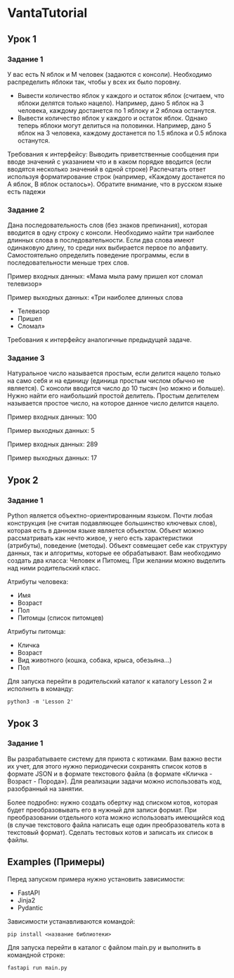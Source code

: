# VantaTutorial

## Урок 1

### Задание 1

У вас есть N яблок и M человек (задаются с консоли). Необходимо распределить яблоки так, чтобы у всех их было поровну.

- Вывести количество яблок у каждого и остаток яблок (считаем, что яблоки делятся только нацело). Например, дано 5 яблок на 3 человека, каждому достанется по 1 яблоку и 2 яблока останутся.
- Вывести количество яблок у каждого и остаток яблок. Однако теперь яблоки могут делиться на половинки. Например, дано 5 яблок на 3 человека, каждому достанется по 1.5 яблока и 0.5 яблока останутся.

Требования к интерфейсу:
Выводить приветственные сообщения при вводе значений с указанием что и в каком порядке вводится (если вводятся несколько значений в одной строке)
Распечатать ответ используя форматирование строк (например, «Каждому достанется по А яблок, В яблок осталось»). Обратите внимание, что в русском языке есть падежи

### Задание 2

Дана последовательность слов (без знаков препинания), которая вводится в одну строку с консоли. Необходимо найти три наиболее длинных слова в последовательности. Если два слова имеют одинаковую длину, то среди них выбирается первое по алфавиту. Самостоятельно определить поведение программы, если в последовательности меньше трех слов.

Пример входных данных:
«Мама мыла раму пришел кот сломал телевизор»

Пример выходных данных:
«Три наиболее длинных слова
- Телевизор
- Пришел
- Сломал»

Требования к интерфейсу аналогичные предыдущей задаче.

### Задание 3

Натуральное число называется простым, если делится нацело только на само себя и на единицу (единица простым числом обычно не является). С консоли вводится число до 10 тысяч (но можно и больше). Нужно найти его наибольший простой делитель. Простым делителем называется простое число, на которое данное число делится нацело.

Пример входных данных:
100

Пример выходных данных:
5

Пример входных данных:
289

Пример выходных данных:
17

## Урок 2

### Задание 1

Python является объектно-ориентированным языком. Почти любая конструкция (не считая подавляющее большинство ключевых слов), которая есть в данном языке является объектом. Объект можно рассматривать как нечто живое, у него есть характеристики (атрибуты), поведение (методы). Объект совмещает себе как структуру данных, так и алгоритмы, которые ее обрабатывают.
Вам необходимо создать два класса: Человек и Питомец. При желании можно выделить над ними родительский класс.

Атрибуты человека: 
- Имя
- Возраст
- Пол
- Питомцы (список питомцев) 

Атрибуты питомца:
- Кличка
- Возраст
- Вид животного (кошка, собака, крыса, обезьяна...)
- Пол

Для запуска перейти в родительский каталог к каталогу Lesson 2 и исполнить в команду:

```
python3 -m 'Lesson 2'
```

## Урок 3

### Задание 1

Вы разрабатываете систему для приюта с котиками. Вам важно вести их учет, для этого нужно периодически сохранять список котов в формате JSON и в формате текстового файла (в формате «Кличка - Возраст - Порода»). Для реализации задачи можно использовать код, разобранный на занятии.

Более подробно: нужно создать обертку над списком котов, которая будет преобразовывать его в нужный для записи формат. При преобразовании отдельного кота можно использовать имеющийся код (в случае текстового файла написать еще один преобразователь кота в текстовый формат). Сделать тестовых котов и записать их список в файлы.

## Examples (Примеры)

Перед запуском примера нужно установить зависимости:
- FastAPI
- Jinja2
- Pydantic

Зависимости устанавливаются командой:
```
pip install <название библиотеки>
```

Для запуска перейти в каталог с файлом main.py и выполнить в командной строке:

```
fastapi run main.py
```
